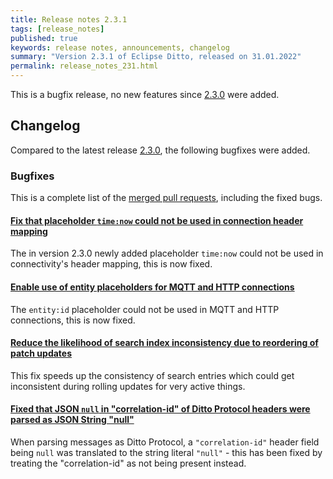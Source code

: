 ```yaml
---
title: Release notes 2.3.1
tags: [release_notes]
published: true
keywords: release notes, announcements, changelog
summary: "Version 2.3.1 of Eclipse Ditto, released on 31.01.2022"
permalink: release_notes_231.html
---
```


This is a bugfix release, no new features since [2.3.0](release_notes_230.html) were added.

## Changelog

Compared to the latest release [2.3.0](release_notes_230.html), the following bugfixes were added.

### Bugfixes

This is a complete list of the
[merged pull requests](https://github.com/eclipse-ditto/ditto/pulls?q=is%3Apr+milestone%3A2.3.1), including the fixed bugs.

#### [Fix that placeholder `time:now` could not be used in connection header mapping](https://github.com/eclipse-ditto/ditto/pull/1292)

The in version 2.3.0 newly added placeholder `time:now` could not be used in connectivity's header mapping, 
this is now fixed.

#### [Enable use of entity placeholders for MQTT and HTTP connections](https://github.com/eclipse-ditto/ditto/pull/1293)

The `entity:id` placeholder could not be used in MQTT and HTTP connections, this is now fixed.

#### [Reduce the likelihood of search index inconsistency due to reordering of patch updates](https://github.com/eclipse-ditto/ditto/pull/1296)

This fix speeds up the consistency of search entries which could get inconsistent during rolling updates for very active 
things. 

#### [Fixed that JSON `null` in "correlation-id" of Ditto Protocol headers were parsed as JSON String "null"](https://github.com/eclipse-ditto/ditto/pull/1295)

When parsing messages as Ditto Protocol, a `"correlation-id"` header field being `null` was translated to the string 
literal `"null"` - this has been fixed by treating the "correlation-id" as not being present instead.
